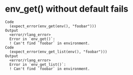 # env_get() without default fails

    Code
      (expect_error(env_get(env(), "foobar")))
    Output
      <error/rlang_error>
      Error in `env_get()`:
      ! Can't find `foobar` in environment.
    Code
      (expect_error(env_get_list(env(), "foobar")))
    Output
      <error/rlang_error>
      Error in `env_get_list()`:
      ! Can't find `foobar` in environment.

